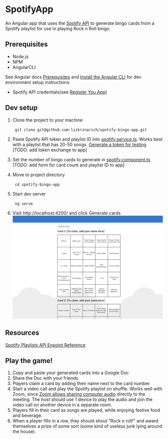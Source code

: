 # SpotifyApp

An Angular app that uses the [Spotify API](https://developer.spotify.com/documentation/web-api/) to generate bingo cards from a Spotify playlist for use in playing Rock n Roll bingo.

## Prerequisites
- Node.js
- NPM
- AngularCLI

See Angular docs [Prerequisites](https://angular.io/guide/setup-local#prerequisites) and [Install the Angular CLI](https://angular.io/guide/setup-local#step-1-install-the-angular-cli) for dev environment setup instructions.

- Spotify API credentials(see [Register You App](https://developer.spotify.com/documentation/general/guides/app-settings/#register-your-app))

## Dev setup

1. Clone the project to your machine
        
        git clone git@github.com:lizkrznarich/spotify-bingo-app.git

2. Paste Spotify API token and playlist ID into [spotify.service.ts](https://github.com/lizkrznarich/spotify-bingo-app/blob/master/src/app/spotify/spotify.service.ts#L7). Works best with a playlist that has 20-50 songs. [Generate a token for testing](https://developer.spotify.com/console/get-playlist/?playlist_id=59ZbFPES4DQwEjBpWHzrtC&market=&fields=) 
[TODO: add token exchange to app]

3. Set the number of bingo cards to generate in [spotify.component.ts](https://github.com/lizkrznarich/spotify-bingo-app/blob/master/src/app/spotify/spotify.component.ts#L11)
[TODO: add form for card count and playlist ID to app]

3. Move to project directory
        
        cd spotify-bingo-app
        
3. Start dev server
       
        ng serve

4. Visit http://localhost:4200/ and click Generate cards
![Image of Yaktocat](https://github.com/lizkrznarich/spotify-bingo-app/blob/master/generate-cards.png)

## Resources
[Spotify Playlists API Enpoint Reference](https://developer.spotify.com/documentation/web-api/reference/playlists/get-playlist/)

## Play the game!

1. Copy and paste your generated cards into a Google Doc
2. Share the Doc with your friends
3. Players claim a card by adding their name next to the card number
4. Start a video call and play the Spotify playlist on shuffle. Works well with Zoom, since [Zoom allows sharing computer audio](https://support.zoom.us/hc/en-us/articles/201362643-Sharing-Computer-Sound-During-Screen-Sharing) directly to the meeting. The host should use 1 device to play the audio and join the video call on another device in a separate room.
5. Players fill in their card as songs are played, while enjoying festive food and beverage. 
6. When a player fills in a row, they should shout "Rock n roll!" and award themselves a prize of some sort (some kind of useless junk lying around the house). 
